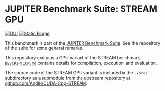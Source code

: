 # JUPITER Benchmark Suite: STREAM GPU

[![DOI](https://zenodo.org/badge/764628707.svg)](https://zenodo.org/badge/latestdoi/764628707) [![Static Badge](https://img.shields.io/badge/DOI%20(Suite)-10.5281%2Fzenodo.12737073-blue)](https://zenodo.org/badge/latestdoi/764615316)

This benchmark is part of the [JUPITER Benchmark Suite](https://github.com/FZJ-JSC/jubench). See the repository of the suite for some general remarks.

This repository contains a GPU variant of the STREAM benchmark. [`DESCRIPTION.md`](DESCRIPTION.md) contains details for compilation, execution, and evaluation.

The source code of the STREAM GPU variant is included in the `./src/` subdirectory as a submodule from the upstream repository at [github.com/AndiH/CUDA-Cpp-STREAM](https://github.com/AndiH/CUDA-Cpp-STREAM).
